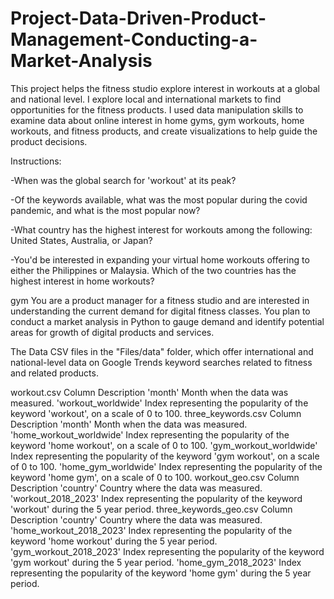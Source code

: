 # Project-Data-Driven-Product-Management-Conducting-a-Market-Analysis
This project helps the fitness studio explore interest in workouts at a global and national level.
I explore local and international markets to find opportunities for the fitness products. I used data manipulation skills to examine data about online interest in home gyms, gym workouts, home workouts, and fitness products, and create visualizations to help guide the product decisions.

Instructions:

-When was the global search for 'workout' at its peak? 

-Of the keywords available, what was the most popular during the covid pandemic, and what is the most popular now?

-What country has the highest interest for workouts among the following: United States, Australia, or Japan? 

-You'd be interested in expanding your virtual home workouts offering to either the Philippines or Malaysia. Which of the two countries has the highest interest in home workouts?


gym
You are a product manager for a fitness studio and are interested in understanding the current demand for digital fitness classes. You plan to conduct a market analysis in Python to gauge demand and identify potential areas for growth of digital products and services.

The Data
CSV files in the "Files/data" folder, which offer international and national-level data on Google Trends keyword searches related to fitness and related products.

workout.csv
Column	Description
'month'	Month when the data was measured.
'workout_worldwide'	Index representing the popularity of the keyword 'workout', on a scale of 0 to 100.
three_keywords.csv
Column	Description
'month'	Month when the data was measured.
'home_workout_worldwide'	Index representing the popularity of the keyword 'home workout', on a scale of 0 to 100.
'gym_workout_worldwide'	Index representing the popularity of the keyword 'gym workout', on a scale of 0 to 100.
'home_gym_worldwide'	Index representing the popularity of the keyword 'home gym', on a scale of 0 to 100.
workout_geo.csv
Column	Description
'country'	Country where the data was measured.
'workout_2018_2023'	Index representing the popularity of the keyword 'workout' during the 5 year period.
three_keywords_geo.csv
Column	Description
'country'	Country where the data was measured.
'home_workout_2018_2023'	Index representing the popularity of the keyword 'home workout' during the 5 year period.
'gym_workout_2018_2023'	Index representing the popularity of the keyword 'gym workout' during the 5 year period.
'home_gym_2018_2023'	Index representing the popularity of the keyword 'home gym' during the 5 year period.
